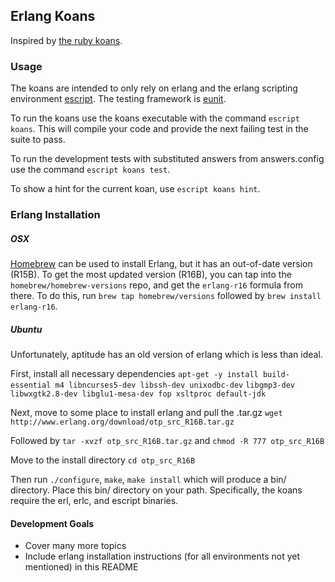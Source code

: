 ## Erlang Koans
Inspired by <a href="http://rubykoans.com/">the ruby koans</a>.

### Usage
The koans are intended to only rely on erlang and the erlang scripting environment <a href="http://www.erlang.org/doc/man/escript.html">escript</a>. The testing framework is <a href="http://www.erlang.org/doc/apps/eunit/chapter.html">eunit</a>.

To run the koans use the koans executable with the command `escript koans`. This will compile your code and provide the next failing test in the suite to pass.

To run the development tests with substituted answers from answers.config use the command `escript koans test`.

To show a hint for the current koan, use `escript koans hint`.

### Erlang Installation

##### OSX
<a href="https://github.com/mxcl/homebrew">Homebrew</a> can be used to install Erlang, but it has an out-of-date version (R15B).  To get the most updated version (R16B), you can tap into the `homebrew/homebrew-versions` repo, and get the `erlang-r16` formula from there.  To do this, run `brew tap homebrew/versions` followed by `brew install erlang-r16`.

##### Ubuntu
Unfortunately, aptitude has an old version of erlang which is less than ideal.

First, install all necessary dependencies `apt-get -y install build-essential m4 libncurses5-dev libssh-dev unixodbc-dev` `libgmp3-dev libwxgtk2.8-dev libglu1-mesa-dev fop xsltproc default-jdk`

Next, move to some place to install erlang and pull the .tar.gz `wget http://www.erlang.org/download/otp_src_R16B.tar.gz`

Followed by `tar -xvzf otp_src_R16B.tar.gz` and `chmod -R 777 otp_src_R16B`

Move to the install directory `cd otp_src_R16B`

Then run `./configure`, `make`, `make install` which will produce a bin/ directory. Place this bin/ directory on your path. Specifically, the koans require the erl, erlc, and escript binaries.

#### Development Goals
- Cover many more topics
- Include erlang installation instructions (for all environments not yet mentioned) in this README
